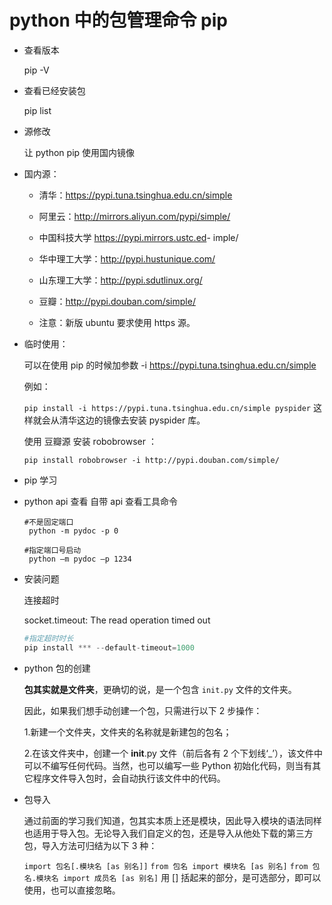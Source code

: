 # python 中的包管理命令 pip

- 查看版本

  pip -V

- 查看已经安装包

  pip list

- 源修改

  让 python pip 使用国内镜像

- 国内源：

  - 清华：<https://pypi.tuna.tsinghua.edu.cn/simple>
  - 阿里云：<http://mirrors.aliyun.com/pypi/simple/>
  - 中国科技大学 <https://pypi.mirrors.ustc.ed>- imple/
  - 华中理工大学：<http://pypi.hustunique.com/>
  - 山东理工大学：<http://pypi.sdutlinux.org/>
  - 豆瓣：<http://pypi.douban.com/simple/>

  - 注意：新版 ubuntu 要求使用 https 源。

- 临时使用：

  可以在使用 pip 的时候加参数 -i <https://pypi.tuna.tsinghua.edu.cn/simple>

  例如：

  `pip install -i https://pypi.tuna.tsinghua.edu.cn/simple pyspider`
  这样就会从清华这边的镜像去安装 pyspider 库。

  使用 豆瓣源 安装 robobrowser ：

  `pip install robobrowser -i http://pypi.douban.com/simple/`

- pip 学习

- python api 查看 自带 api 查看工具命令

  ```shell
  #不是固定端口
   python -m pydoc -p 0

  #指定端口号启动
   python –m pydoc –p 1234
  ```

- 安装问题

  连接超时

  socket.timeout: The read operation timed out

  ```python
  #指定超时时长
  pip install *** --default-timeout=1000
  ```

- python 包的创建

  **包其实就是文件夹**，更确切的说，是一个包含 `init.py` 文件的文件夹。

  因此，如果我们想手动创建一个包，只需进行以下 2 步操作：

  1.新建一个文件夹，文件夹的名称就是新建包的包名；

  2.在该文件夹中，创建一个 **init**.py 文件（前后各有 2 个下划线‘\_’），该文件中可以不编写任何代码。当然，也可以编写一些 Python 初始化代码，则当有其它程序文件导入包时，会自动执行该文件中的代码。

- 包导入

  通过前面的学习我们知道，包其实本质上还是模块，因此导入模块的语法同样也适用于导入包。无论导入我们自定义的包，还是导入从他处下载的第三方包，导入方法可归结为以下 3 种：

  `import 包名[.模块名 [as 别名]]`
  `from 包名 import 模块名 [as 别名]`
  `from 包名.模块名 import 成员名 [as 别名]`
  用 [] 括起来的部分，是可选部分，即可以使用，也可以直接忽略。
